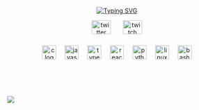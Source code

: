 <p align="center">
  <!-- Typing SVG by DenverCoder1 - https://github.com/DenverCoder1/readme-typing-svg -->
  <a href="https://git.io/typing-svg"><img src="https://readme-typing-svg.demolab.com?font=Fira+Code&size=22&pause=1000&color=0969da&center=true&vCenter=true&width=440&height=45&lines=Software+Engineer;Always+learning+new+things;Still+on+the+journey..." alt="Typing SVG" /></a>
</p>

<!-- Social badges section -->
<div align="center">
  <img src="https://raw.githubusercontent.com/maurodesouza/profile-readme-generator/master/src/assets/icons/social/twitter/default.svg" width="44" height="32" alt="twitter logo"  />
  &#8287;&#8287;&#8287;&#8287;&#8287;
  <img src="https://raw.githubusercontent.com/maurodesouza/profile-readme-generator/master/src/assets/icons/social/twitch/default.svg" width="44" height="32" alt="twitch logo"  />
</div>

###

<div align="center">
  <img src="https://cdn.jsdelivr.net/gh/devicons/devicon/icons/c/c-original.svg" height="32" alt="c logo"  />
  <img width="12" />
  <img src="https://cdn.jsdelivr.net/gh/devicons/devicon/icons/javascript/javascript-original.svg" height="32" alt="javascript logo"  />
  <img width="12" />
  <img src="https://cdn.jsdelivr.net/gh/devicons/devicon/icons/typescript/typescript-original.svg" height="32" alt="typescript logo"  />
  <img width="12" />
  <img src="https://cdn.jsdelivr.net/gh/devicons/devicon/icons/react/react-original.svg" height="32" alt="react logo"  />
  <img width="12" />
  <img src="https://cdn.jsdelivr.net/gh/devicons/devicon/icons/python/python-original.svg" height="32" alt="python logo"  />
  <img width="12" />
  <img src="https://cdn.jsdelivr.net/gh/devicons/devicon/icons/linux/linux-original.svg" height="32" alt="linux logo"  />
  <img width="12" />
  <img src="https://cdn.jsdelivr.net/gh/devicons/devicon/icons/bash/bash-original.svg" height="32" alt="bash logo"  />
</div>
<br >
<br >
<br >
<br >

<!-- ✍️Random Dev Quote -->
![](https://quotes-github-readme.vercel.app/api?type=horizontal&theme=tokyonight)
